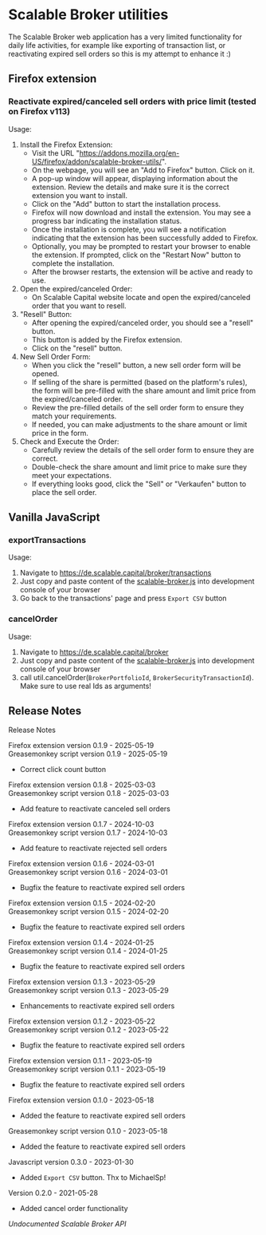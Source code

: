 # Scalable Broker utilities

The Scalable Broker web application has a very limited functionality for daily life activities, for example like exporting of transaction list, or reactivating expired sell orders
so this is my attempt to enhance it :)

## Firefox extension
### Reactivate expired/canceled sell orders with price limit (tested on Firefox v113)
Usage:
1. Install the Firefox Extension:
   - Visit the URL "https://addons.mozilla.org/en-US/firefox/addon/scalable-broker-utils/".
   - On the webpage, you will see an "Add to Firefox" button. Click on it.
   - A pop-up window will appear, displaying information about the extension. Review the details and make sure it is the correct extension you want to install.
   - Click on the "Add" button to start the installation process.
   - Firefox will now download and install the extension. You may see a progress bar indicating the installation status.
   - Once the installation is complete, you will see a notification indicating that the extension has been successfully added to Firefox.
   - Optionally, you may be prompted to restart your browser to enable the extension. If prompted, click on the "Restart Now" button to complete the installation.
   - After the browser restarts, the extension will be active and ready to use.
2. Open the expired/canceled Order:
   - On Scalable Capital website locate and open the expired/canceled order that you want to resell.
3. "Resell" Button:
   - After opening the expired/canceled order, you should see a "resell" button.
   - This button is added by the Firefox extension.
   - Click on the "resell" button.
4. New Sell Order Form:
   - When you click the "resell" button, a new sell order form will be opened.
   - If selling of the share is permitted (based on the platform's rules), the form will be pre-filled with the share amount and limit price from the expired/canceled order.
   - Review the pre-filled details of the sell order form to ensure they match your requirements.
   - If needed, you can make adjustments to the share amount or limit price in the form.
5. Check and Execute the Order:
   - Carefully review the details of the sell order form to ensure they are correct.
   - Double-check the share amount and limit price to make sure they meet your expectations.
   - If everything looks good, click the "Sell" or "Verkaufen" button to place the sell order.

## Vanilla JavaScript
### exportTransactions

Usage:
1. Navigate to https://de.scalable.capital/broker/transactions
2. Just copy and paste content of the [scalable-broker.js](src/scalable-broker.js) into development console of your browser
3. Go back to the transactions' page and press `Export CSV` button    

### cancelOrder

Usage:
1. Navigate to https://de.scalable.capital/broker
2. Just copy and paste content of the [scalable-broker.js](src/scalable-broker.js) into development console of your browser
3. call util.cancelOrder(`BrokerPortfolioId`, `BrokerSecurityTransactionId`). Make sure to use real Ids as arguments!

## Release Notes

Release Notes

Firefox extension version 0.1.9 - 2025-05-19\
Greasemonkey script version 0.1.9 - 2025-05-19

+ Correct click count button

Firefox extension version 0.1.8 - 2025-03-03\
Greasemonkey script version 0.1.8 - 2025-03-03

+ Add feature to reactivate canceled sell orders

Firefox extension version 0.1.7 - 2024-10-03\
Greasemonkey script version 0.1.7 - 2024-10-03

+ Add feature to reactivate rejected sell orders

Firefox extension version 0.1.6 - 2024-03-01\
Greasemonkey script version 0.1.6 - 2024-03-01

+ Bugfix the feature to reactivate expired sell orders

Firefox extension version 0.1.5 - 2024-02-20\
Greasemonkey script version 0.1.5 - 2024-02-20

+ Bugfix the feature to reactivate expired sell orders

Firefox extension version 0.1.4 - 2024-01-25\
Greasemonkey script version 0.1.4 - 2024-01-25

+ Bugfix the feature to reactivate expired sell orders

Firefox extension version 0.1.3 - 2023-05-29\
Greasemonkey script version 0.1.3 - 2023-05-29

+ Enhancements to reactivate expired sell orders

Firefox extension version 0.1.2 - 2023-05-22\
Greasemonkey script version 0.1.2 - 2023-05-22

+ Bugfix the feature to reactivate expired sell orders

Firefox extension version 0.1.1 - 2023-05-19\
Greasemonkey script version 0.1.1 - 2023-05-19

+ Bugfix the feature to reactivate expired sell orders

Firefox extension version 0.1.0 - 2023-05-18

+ Added the feature to reactivate expired sell orders

Greasemonkey script version 0.1.0 - 2023-05-18

+ Added the feature to reactivate expired sell orders

Javascript version 0.3.0 - 2023-01-30

+ Added `Export CSV` button. Thx to MichaelSp!

Version 0.2.0 - 2021-05-28

+ Added cancel order functionality


*Undocumented Scalable Broker API*
